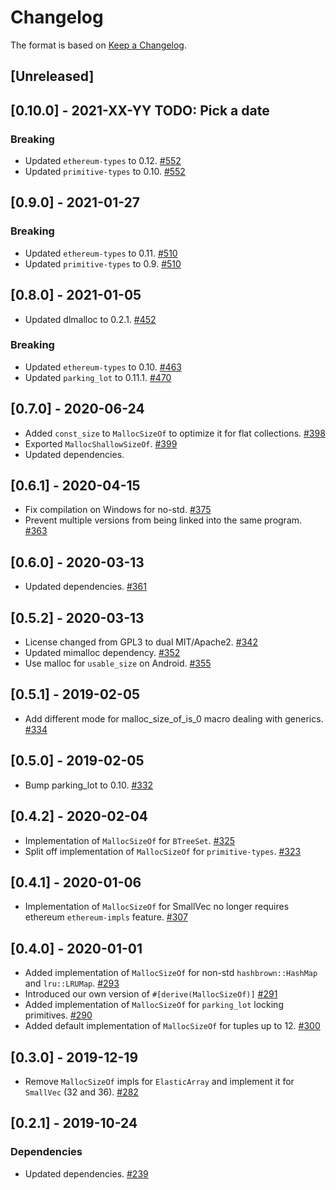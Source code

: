 # Changelog

The format is based on [Keep a Changelog].

[Keep a Changelog]: http://keepachangelog.com/en/1.0.0/

## [Unreleased]

## [0.10.0] - 2021-XX-YY TODO: Pick a date
### Breaking
- Updated `ethereum-types` to 0.12. [#552](https://github.com/paritytech/parity-common/pull/552)
- Updated `primitive-types` to 0.10. [#552](https://github.com/paritytech/parity-common/pull/552)
## [0.9.0] - 2021-01-27
### Breaking
- Updated `ethereum-types` to 0.11. [#510](https://github.com/paritytech/parity-common/pull/510)
- Updated `primitive-types` to 0.9. [#510](https://github.com/paritytech/parity-common/pull/510)

## [0.8.0] - 2021-01-05
- Updated dlmalloc to 0.2.1. [#452](https://github.com/paritytech/parity-common/pull/452)
### Breaking
- Updated `ethereum-types` to 0.10. [#463](https://github.com/paritytech/parity-common/pull/463)
- Updated `parking_lot` to 0.11.1. [#470](https://github.com/paritytech/parity-common/pull/470)

## [0.7.0] - 2020-06-24
- Added `const_size` to `MallocSizeOf` to optimize it for flat collections. [#398](https://github.com/paritytech/parity-common/pull/398)
- Exported `MallocShallowSizeOf`. [#399](https://github.com/paritytech/parity-common/pull/399)
- Updated dependencies.

## [0.6.1] - 2020-04-15
- Fix compilation on Windows for no-std. [#375](https://github.com/paritytech/parity-common/pull/375)
- Prevent multiple versions from being linked into the same program. [#363](https://github.com/paritytech/parity-common/pull/363)

## [0.6.0] - 2020-03-13
- Updated dependencies. [#361](https://github.com/paritytech/parity-common/pull/361)

## [0.5.2] - 2020-03-13
- License changed from GPL3 to dual MIT/Apache2. [#342](https://github.com/paritytech/parity-common/pull/342)
- Updated mimalloc dependency. [#352](https://github.com/paritytech/parity-common/pull/352)
- Use malloc for `usable_size` on Android. [#355](https://github.com/paritytech/parity-common/pull/355)

## [0.5.1] - 2019-02-05
- Add different mode for malloc_size_of_is_0 macro dealing with generics. [#334](https://github.com/paritytech/parity-common/pull/334)

## [0.5.0] - 2019-02-05
- Bump parking_lot to 0.10. [#332](https://github.com/paritytech/parity-common/pull/332)

## [0.4.2] - 2020-02-04
- Implementation of `MallocSizeOf` for `BTreeSet`. [#325](https://github.com/paritytech/parity-common/pull/325)
- Split off implementation of `MallocSizeOf` for `primitive-types`. [#323](https://github.com/paritytech/parity-common/pull/323)

## [0.4.1] - 2020-01-06
- Implementation of `MallocSizeOf` for SmallVec no longer requires ethereum `ethereum-impls` feature. [#307](https://github.com/paritytech/parity-common/pull/307)

## [0.4.0] - 2020-01-01
- Added implementation of `MallocSizeOf` for non-std `hashbrown::HashMap` and `lru::LRUMap`. [#293](https://github.com/paritytech/parity-common/pull/293)
- Introduced our own version of `#[derive(MallocSizeOf)]` [#291](https://github.com/paritytech/parity-common/pull/291)
- Added implementation of `MallocSizeOf` for `parking_lot` locking primitives. [#290](https://github.com/paritytech/parity-common/pull/290)
- Added default implementation of `MallocSizeOf` for tuples up to 12. [#300](https://github.com/paritytech/parity-common/pull/300)

## [0.3.0] - 2019-12-19
- Remove `MallocSizeOf` impls for `ElasticArray` and implement it for `SmallVec` (32 and 36). [#282](https://github.com/paritytech/parity-common/pull/282)

## [0.2.1] - 2019-10-24
### Dependencies
- Updated dependencies. [#239](https://github.com/paritytech/parity-common/pull/239)
